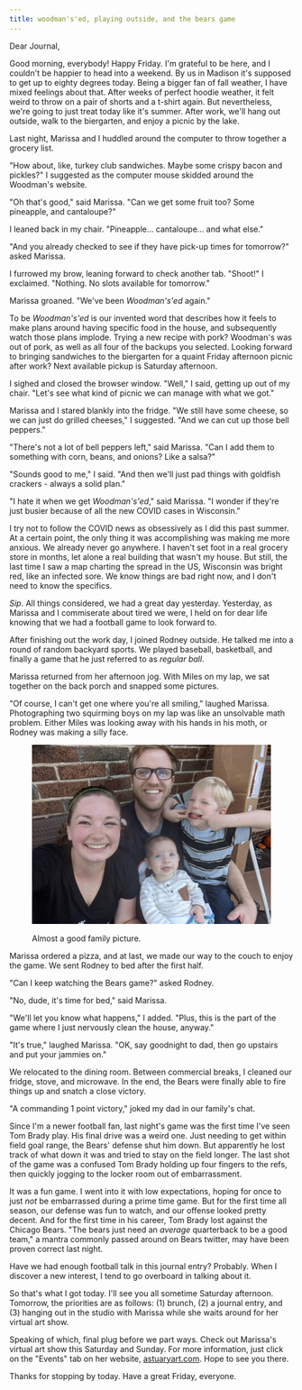 ```yaml
---
title: woodman's'ed, playing outside, and the bears game
---
```


Dear Journal,

Good morning, everybody!  Happy Friday.  I'm grateful to be here, and
I couldn't be happier to head into a weekend.  By us in Madison it's
supposed to get up to eighty degrees today.  Being a bigger fan of
fall weather, I have mixed feelings about that.  After weeks of
perfect hoodie weather, it felt weird to throw on a pair of shorts and
a t-shirt again.  But nevertheless, we're going to just treat today
like it's summer.  After work, we'll hang out outside, walk to the
biergarten, and enjoy a picnic by the lake.

Last night, Marissa and I huddled around the computer to throw
together a grocery list.

"How about, like, turkey club sandwiches.  Maybe some crispy bacon and
pickles?" I suggested as the computer mouse skidded around the
Woodman's website.

"Oh that's good," said Marissa.  "Can we get some fruit too?  Some
pineapple, and cantaloupe?"

I leaned back in my chair.  "Pineapple... cantaloupe... and what
else."

"And you already checked to see if they have pick-up times for
tomorrow?" asked Marissa.

I furrowed my brow, leaning forward to check another tab.  "Shoot!" I
exclaimed.  "Nothing.  No slots available for tomorrow."

Marissa groaned.  "We've been _Woodman's'ed_ again."

To be _Woodman's'ed_ is our invented word that describes how it feels
to make plans around having specific food in the house, and
subsequently watch those plans implode.  Trying a new recipe with
pork?  Woodman's was out of pork, as well as all four of the backups
you selected.  Looking forward to bringing sandwiches to the
biergarten for a quaint Friday afternoon picnic after work?  Next
available pickup is Saturday afternoon.

I sighed and closed the browser window.  "Well," I said, getting up
out of my chair.  "Let's see what kind of picnic we can manage with
what we got."

Marissa and I stared blankly into the fridge.  "We still have some
cheese, so we can just do grilled cheeses," I suggested.  "And we can
cut up those bell peppers."

"There's not a lot of bell peppers left," said Marissa.  "Can I add
them to something with corn, beans, and onions?  Like a salsa?"

"Sounds good to me," I said.  "And then we'll just pad things with
goldfish crackers - always a solid plan."

"I hate it when we get _Woodman's'ed_," said Marissa.  "I wonder if
they're just busier because of all the new COVID cases in Wisconsin."

I try not to follow the COVID news as obsessively as I did this past
summer.  At a certain point, the only thing it was accomplishing was
making me more anxious.  We already never go anywhere.  I haven't set
foot in a real grocery store in months, let alone a real building that
wasn't my house.  But still, the last time I saw a map charting the
spread in the US, Wisconsin was bright red, like an infected sore.  We
know things are bad right now, and I don't need to know the specifics.

_Sip_.  All things considered, we had a great day yesterday.
Yesterday, as Marissa and I commiserate about tired we were, I held on
for dear life knowing that we had a football game to look forward to.

After finishing out the work day, I joined Rodney outside.  He talked
me into a round of random backyard sports.  We played baseball,
basketball, and finally a game that he just referred to as _regular
ball_.

Marissa returned from her afternoon jog.  With Miles on my lap, we sat
together on the back porch and snapped some pictures.

"Of course, I can't get one where you're all smiling," laughed
Marissa.  Photographing two squirming boys on my lap was like an
unsolvable math problem.  Either Miles was looking away with his hands
in his moth, or Rodney was making a silly face.

<figure>
  <a href="/images/2020-10-09-family-pic.jpg">
    <img alt="2020 10 09 family pic" src="/images/2020-10-09-family-pic.jpg"/>
  </a>
  <figcaption>
    <p>Almost a good family picture.</p>
  </figcaption>
</figure>

Marissa ordered a pizza, and at last, we made our way to the couch to
enjoy the game.  We sent Rodney to bed after the first half.

"Can I keep watching the Bears game?" asked Rodney.

"No, dude, it's time for bed," said Marissa.

"We'll let you know what happens," I added.  "Plus, this is the part
of the game where I just nervously clean the house, anyway."

"It's true," laughed Marissa.  "OK, say goodnight to dad, then go
upstairs and put your jammies on."

We relocated to the dining room.  Between commercial breaks, I cleaned
our fridge, stove, and microwave.  In the end, the Bears were finally
able to fire things up and snatch a close victory.

"A commanding 1 point victory," joked my dad in our family's chat.

Since I'm a newer football fan, last night's game was the first time
I've seen Tom Brady play.  His final drive was a weird one.  Just
needing to get within field goal range, the Bears' defense shut him
down.  But apparently he lost track of what down it was and tried to
stay on the field longer.  The last shot of the game was a confused
Tom Brady holding up four fingers to the refs, then quickly jogging to
the locker room out of embarrassment.

It was a fun game.  I went into it with low expectations, hoping for
once to just _not_ be embarrassed during a prime time game.  But for
the first time all season, our defense was fun to watch, and our
offense looked pretty decent.  And for the first time in his career,
Tom Brady lost against the Chicago Bears.  "The bears just need an
_average_ quarterback to be a good team," a mantra commonly passed
around on Bears twitter, may have been proven correct last night.

Have we had enough football talk in this journal entry?  Probably.
When I discover a new interest, I tend to go overboard in talking
about it.

So that's what I got today.  I'll see you all sometime Saturday
afternoon.  Tomorrow, the priorities are as follows: (1) brunch, (2) a
journal entry, and (3) hanging out in the studio with Marissa while
she waits around for her virtual art show.

Speaking of which, final plug before we part ways.  Check out
Marissa's virtual art show this Saturday and Sunday.  For more
information, just click on the "Events" tab on her website,
[astuaryart.com].  Hope to see you there.

Thanks for stopping by today.  Have a great Friday, everyone.

[astuaryart.com]: https://www.astuaryart.com

